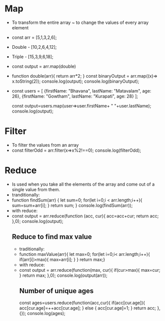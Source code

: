 # Map
- To transform the entire array ~ to change the values of every array element
- const arr = [5,1,3,2,6];
- Double - [10,2,6,4,12];
- Triple - [15,3,9,6,18];
- const output = arr.map(double)
- function double(arr){
  return arr*2;
  }
  const binaryOutput = arr.map((x)=> x.toString(2));
  console.log(output);
  console.log(binaryOutput);
  
- const users = [
  {firstName: "Bhavana", lastName: "Matavalam", age: 26},
  {firstName: "Gowtham", lastName: "Kurapati", age: 28}
    ];

    const output=users.map(user=>user.firstName+ " "+user.lastName);
    console.log(output);
# Filter
- To filter the values from an array
- const filterOdd = arr.filter(x=>x%2!==0);
  console.log(filterOdd);

# Reduce
- Is used when you take all the elements of the array and come out of a single value from them.
- tranditionally:
- function findSum(arr) {
  let sum=0;
  for(let i=0;i < arr.length;i++){
    sum=sum+arr[i];
  }
  return sum;
}
console.log(findSum(arr));
- with reduce:
- const output = arr.reduce(function (acc, cur){
  acc=acc+cur;
  return acc;
  },0);
  console.log(output);
  ## Reduce to find max value
  - traditionally:
  - function maxValue(arr){
    let max=0;
    for(let i=0;i< arr.length;i++){
        if(arr[i]>max){
            max=arr[i];
        }
    }
    return max;}
  - with reduce:
  - const output = arr.reduce(function(max, cur){
    if(cur>max){
        max=cur;
    }
    return max;
    },0);
    console.log(output(arr));
    ## Number of unique ages
    const ages=users.reduce(function(acc,cur){
    if(acc[cur.age]){
        acc[cur.age]=++acc[cur.age];
    }
    else {
        acc[cur.age]=1;
    }
    return acc;
    },{});
    console.log(ages); 